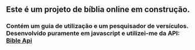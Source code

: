 ## Este é um projeto de bíblia online em construção.
### Contém um guia de utilização e um pesquisador de versículos. Desenvolvido puramente em javascript e utilizei-me da API: [Bible Api](https://github.com/seven1m/bible_api)
